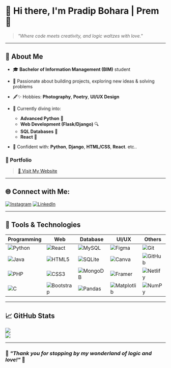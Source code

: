 # 👋 Hi there, I'm **Pradip Bohara | Prem** 💖

> *"Where code meets creativity, and logic waltzes with love."*

---

## 🌟 About Me

* 🎓 **Bachelor of Information Management (BIM)** student
* 🔦 Passionate about building projects, exploring new ideas & solving problems
* 🖋✨ Hobbies: **Photography**, **Poetry**, **UI/UX Design**
* 🌱 Currently diving into:

  * **Advanced Python** 🔄
  * **Web Development (Flask/Django)** 🔍
  * **SQL Databases** 📄
  * **React** 🚀
* 🧠 Confident with: **Python**, **Django**, **HTML/CSS**, **React**. etc..

### 💼 Portfolio

> [🔗 Visit My Website](https://pradipbohara.com.np)

---

## 🌐 Connect with Me:

[![Instagram](https://img.shields.io/badge/Instagram-%23E4405F.svg?logo=Instagram\&logoColor=white)](https://instagram.com/frem_in_prem)
[![LinkedIn](https://img.shields.io/badge/LinkedIn-%230077B5.svg?logo=linkedin\&logoColor=white)](https://linkedin.com/in/pradip-bohara)

---

## 🔧 Tools & Technologies

| Programming                                                                                                 | Web                                                                                                                     | Database                                                                                                          | UI/UX                                                                                                                      | Others                                                                                                              |
| ----------------------------------------------------------------------------------------------------------- | ----------------------------------------------------------------------------------------------------------------------- | ----------------------------------------------------------------------------------------------------------------- | -------------------------------------------------------------------------------------------------------------------------- | ------------------------------------------------------------------------------------------------------------------- |
| ![Python](https://img.shields.io/badge/python-3670A0?style=for-the-badge\&logo=python\&logoColor=ffdd54)    | ![React](https://img.shields.io/badge/react-%2320232a.svg?style=for-the-badge\&logo=react\&logoColor=%2361DAFB)         | ![MySQL](https://img.shields.io/badge/mysql-4479A1.svg?style=for-the-badge\&logo=mysql\&logoColor=white)          | ![Figma](https://img.shields.io/badge/figma-%23F24E1E.svg?style=for-the-badge\&logo=figma\&logoColor=white)                | ![Git](https://img.shields.io/badge/git-%23F05033.svg?style=for-the-badge\&logo=git\&logoColor=white)               |
| ![Java](https://img.shields.io/badge/java-%23ED8B00.svg?style=for-the-badge\&logo=openjdk\&logoColor=white) | ![HTML5](https://img.shields.io/badge/html5-%23E34F26.svg?style=for-the-badge\&logo=html5\&logoColor=white)             | ![SQLite](https://img.shields.io/badge/sqlite-%2307405e.svg?style=for-the-badge\&logo=sqlite\&logoColor=white)    | ![Canva](https://img.shields.io/badge/Canva-%2300C4CC.svg?style=for-the-badge\&logo=Canva\&logoColor=white)                | ![GitHub](https://img.shields.io/badge/github-%23121011.svg?style=for-the-badge\&logo=github\&logoColor=white)      |
| ![PHP](https://img.shields.io/badge/php-%23777BB4.svg?style=for-the-badge\&logo=php\&logoColor=white)       | ![CSS3](https://img.shields.io/badge/css3-%231572B6.svg?style=for-the-badge\&logo=css3\&logoColor=white)                | ![MongoDB](https://img.shields.io/badge/MongoDB-%234ea94b.svg?style=for-the-badge\&logo=mongodb\&logoColor=white) | ![Framer](https://img.shields.io/badge/Framer-black?style=for-the-badge\&logo=framer\&logoColor=blue)                      | ![Netlify](https://img.shields.io/badge/netlify-%23000000.svg?style=for-the-badge\&logo=netlify\&logoColor=#00C7B7) |
| ![C](https://img.shields.io/badge/c-%2300599C.svg?style=for-the-badge\&logo=c\&logoColor=white)             | ![Bootstrap](https://img.shields.io/badge/bootstrap-%238511FA.svg?style=for-the-badge\&logo=bootstrap\&logoColor=white) | ![Pandas](https://img.shields.io/badge/pandas-%23150458.svg?style=for-the-badge\&logo=pandas\&logoColor=white)    | ![Matplotlib](https://img.shields.io/badge/Matplotlib-%23ffffff.svg?style=for-the-badge\&logo=Matplotlib\&logoColor=black) | ![NumPy](https://img.shields.io/badge/numpy-%23013243.svg?style=for-the-badge\&logo=numpy\&logoColor=white)         |

---

## 📈 GitHub Stats

![](https://nirzak-streak-stats.vercel.app/?user=pradip-bohara\&theme=merko\&hide_border=false)<br/>
![](https://github-readme-stats.vercel.app/api/top-langs/?username=pradip-bohara\&theme=merko\&hide_border=false\&include_all_commits=false\&count_private=false\&layout=compact)

---

### 🎉 *"Thank you for stopping by my wonderland of logic and love!"* 💫

